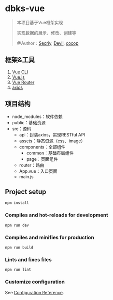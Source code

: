 # dbks-vue

> 本项目基于Vue框架实现
>
> 实现数据的展示、修改、创建等
>
> @Author：[Secriy](https://github.com/secriy), [Devil](https://gitee.com/YJDevil), [cocop](https://gitee.com/cocop)

## 框架&工具

1. [Vue CLI](https://cli.vuejs.org/)
2. [Vue.js](https://vuejs.org/)
3. [Vue Router](https://router.vuejs.org/zh/)
4. [axios](https://github.com/axios/axios)

## 项目结构

- node_modules：软件依赖
- public：基础资源
- src：源码
	- api：封装axios，实现RESTful API
	- assets：静态资源（css、image）
	- components：全部组件
		- common：基础布局组件
		- page：页面组件
	- router：路由
	- App.vue：入口页面
	- main.js

## Project setup

```
npm install
```

### Compiles and hot-reloads for development

```
npm run dev
```

### Compiles and minifies for production

```
npm run build
```

### Lints and fixes files

```
npm run lint
```

### Customize configuration

See [Configuration Reference](https://cli.vuejs.org/config/).
